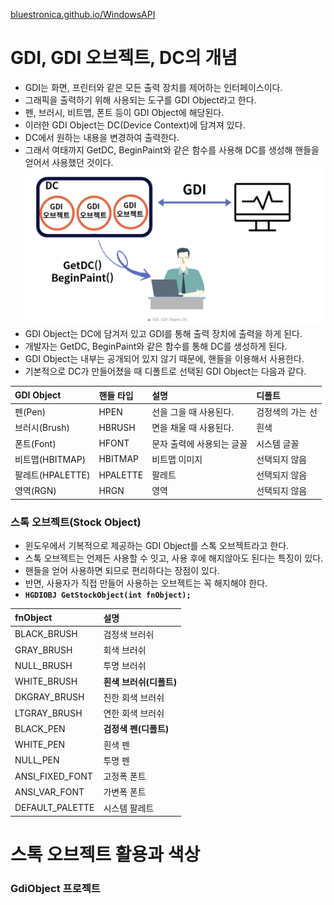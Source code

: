 [bluestronica.github.io/WindowsAPI](https://bluestronica.github.io/WindowsAPI)

# GDI, GDI 오브젝트, DC의 개념
- GDI는 화면, 프린터와 같은 모든 출력 장치를 제어하는 인터페이스이다.
- 그래픽을 출력하기 위해 사용되는 도구를 GDI Object라고 한다.
- 펜, 브러시, 비트맵, 폰트 등이 GDI Object에 해당된다.
- 이러한 GDI Object는 DC(Device Context)에 담겨져 있다.
- DC에서 원하는 내용을 변경하여 출력한다.
- 그래서 여태까지 GetDC, BeginPaint와 같은 함수를 사용해 DC를 생성해 핸들을 얻어서 사용했던 것이다.
![img](Img/DC_GDI.png)
- GDI Object는 DC에 담겨저 있고 GDI를 통해 출력 장치에 출력을 하게 된다.
- 개발자는 GetDC, BeginPaint와 같은 함수를 통해 DC를 생성하게 된다.
- GDI Object는 내부는 공개되어 있지 않기 때문에, 핸들을 이용해서 사용한다.
- 기본적으로 DC가 만들어졌을 때 디폴트로 선택된 GDI Object는 다음과 같다.

| GDI Object | 핸들 타입 | 설명 | 디폴트 |
|:---|:---|:---|:---|
|펜(Pen)|HPEN|선을 그을 때 사용된다.|검정색의 가는 선|
|브러시(Brush)|HBRUSH|면을 채울 때 사용된다.|흰색|
|폰트(Font)|HFONT|문자 출력에 사용되는 글꼴|시스템 글꼴|
|비트맵(HBITMAP)|HBITMAP|비트맵 이미지|선택되지 않음|
|팔레트(HPALETTE)|HPALETTE|팔레트|선택되지 않음|
|영역(RGN)|HRGN|영역|선택되지 않음|

### 스톡 오브젝트(Stock Object)
- 윈도우에서 기복적으로 제공하는 GDI Object를 스톡 오브젝트라고 한다.
- 스톡 오브젝트는 언제든 사용할 수 잇고, 사용 후에 해지않아도 된다는 특징이 있다.
- 핸들을 얻어 사용하면 되므로 편리하다는 장점이 있다.
- 반면, 사용자가 직접 만들어 사용하는 오브젝트는 꼭 해지해야 한다.
- **`HGDIOBJ GetStockObject(int fnObject);`**

| fnObject | 설명 |
|:---|:---|
|BLACK_BRUSH|검정색 브러쉬|
|GRAY_BRUSH|회색 브러쉬|
|NULL_BRUSH|투명 브러쉬|
|WHITE_BRUSH|**흰색 브러쉬(디폴트)**|
|DKGRAY_BRUSH|진한 회색 브러쉬|
|LTGRAY_BRUSH|연한 회색 브러쉬|
|BLACK_PEN|**검정색 펜(디폴트)**|
|WHITE_PEN|흰색 펜|
|NULL_PEN|투명 펜|
|ANSI_FIXED_FONT|고정폭 폰트|
|ANSI_VAR_FONT|가변폭 폰트|
|DEFAULT_PALETTE|시스템 팔레트|

# 스톡 오브젝트 활용과 색상
### GdiObject 프로젝트






















